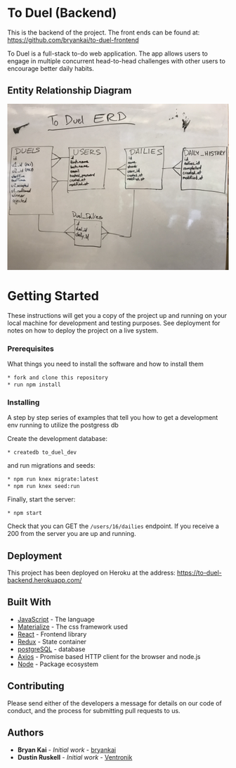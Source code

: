 # To Duel (Backend)

This is the backend of the project.
The front ends can be found at: https://github.com/bryankai/to-duel-frontend

To Duel is a full-stack to-do web application.  The app allows users to engage in multiple concurrent head-to-head challenges with other users to encourage better daily habits.


## Entity Relationship Diagram

![duel ERD](./erd/duel-erd-clean.JPG)


# Getting Started

These instructions will get you a copy of the project up and running on your local machine for development and testing purposes. See deployment for notes on how to deploy the project on a live system.


### Prerequisites

What things you need to install the software and how to install them

```shell
* fork and clone this repository
* run npm install
```


### Installing

A step by step series of examples that tell you how to get a development env running to utilize the postgress db

Create the development database:

```shell
* createdb to_duel_dev
```

and run migrations and seeds:

```shell
* npm run knex migrate:latest
* npm run knex seed:run
```

Finally, start the server:

```shell
* npm start
```

Check that you can GET the `/users/16/dailies` endpoint.  If you receive a 200 from the server you are up and running.


## Deployment

This project has been deployed on Heroku at the address:
https://to-duel-backend.herokuapp.com/


## Built With

* [JavaScript](https://www.javascript.com/) - The language
* [Materialize](https://materializecss.com/) - The css framework used
* [React](https://reactjs.org/) - Frontend library
* [Redux](https://redux.js.org/) - State container
* [postgreSQL](https://www.postgresql.org/) - database
* [Axios](https://github.com/axios/axios) - Promise based HTTP client for the browser and node.js
* [Node](https://nodejs.org/en/) - Package ecosystem


## Contributing

Please send either of the developers a message for details on our code of conduct, and the process for submitting pull requests to us.


## Authors

* **Bryan Kai** - *Initial work* - [bryankai](https://github.com/bryankai)
* **Dustin Ruskell** - *Initial work* - [Ventronik](https://github.com/Ventronik)
